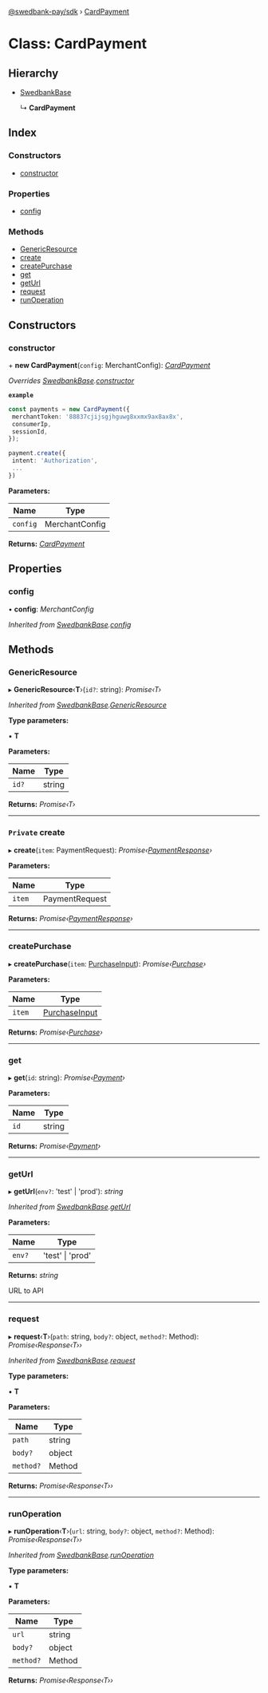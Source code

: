 [@swedbank-pay/sdk](../README.md) › [CardPayment](cardpayment.md)

# Class: CardPayment

## Hierarchy

* [SwedbankBase](swedbankbase.md)

  ↳ **CardPayment**

## Index

### Constructors

* [constructor](cardpayment.md#constructor)

### Properties

* [config](cardpayment.md#config)

### Methods

* [GenericResource](cardpayment.md#genericresource)
* [create](cardpayment.md#private-create)
* [createPurchase](cardpayment.md#createpurchase)
* [get](cardpayment.md#get)
* [getUrl](cardpayment.md#geturl)
* [request](cardpayment.md#request)
* [runOperation](cardpayment.md#runoperation)

## Constructors

###  constructor

\+ **new CardPayment**(`config`: MerchantConfig): *[CardPayment](cardpayment.md)*

*Overrides [SwedbankBase](swedbankbase.md).[constructor](swedbankbase.md#constructor)*

**`example`** 
```typescript
const payments = new CardPayment({
 merchantToken: '88837cjijsgjhguwg8xxmx9ax8ax8x',
 consumerIp,
 sessionId,
});

payment.create({
 intent: 'Authorization',
 ...
})
```

**Parameters:**

Name | Type |
------ | ------ |
`config` | MerchantConfig |

**Returns:** *[CardPayment](cardpayment.md)*

## Properties

###  config

• **config**: *MerchantConfig*

*Inherited from [SwedbankBase](swedbankbase.md).[config](swedbankbase.md#config)*

## Methods

###  GenericResource

▸ **GenericResource**‹**T**›(`id?`: string): *Promise‹T›*

*Inherited from [SwedbankBase](swedbankbase.md).[GenericResource](swedbankbase.md#genericresource)*

**Type parameters:**

▪ **T**

**Parameters:**

Name | Type |
------ | ------ |
`id?` | string |

**Returns:** *Promise‹T›*

___

### `Private` create

▸ **create**(`item`: PaymentRequest): *Promise‹[PaymentResponse](../interfaces/paymentresponse.md)›*

**Parameters:**

Name | Type |
------ | ------ |
`item` | PaymentRequest |

**Returns:** *Promise‹[PaymentResponse](../interfaces/paymentresponse.md)›*

___

###  createPurchase

▸ **createPurchase**(`item`: [PurchaseInput](../README.md#purchaseinput)): *Promise‹[Purchase](purchase.md)›*

**Parameters:**

Name | Type |
------ | ------ |
`item` | [PurchaseInput](../README.md#purchaseinput) |

**Returns:** *Promise‹[Purchase](purchase.md)›*

___

###  get

▸ **get**(`id`: string): *Promise‹[Payment](payment.md)›*

**Parameters:**

Name | Type |
------ | ------ |
`id` | string |

**Returns:** *Promise‹[Payment](payment.md)›*

___

###  getUrl

▸ **getUrl**(`env?`: 'test' | 'prod'): *string*

*Inherited from [SwedbankBase](swedbankbase.md).[getUrl](swedbankbase.md#geturl)*

**Parameters:**

Name | Type |
------ | ------ |
`env?` | 'test' &#124; 'prod' |

**Returns:** *string*

URL to API

___

###  request

▸ **request**‹**T**›(`path`: string, `body?`: object, `method?`: Method): *Promise‹Response‹T››*

*Inherited from [SwedbankBase](swedbankbase.md).[request](swedbankbase.md#request)*

**Type parameters:**

▪ **T**

**Parameters:**

Name | Type |
------ | ------ |
`path` | string |
`body?` | object |
`method?` | Method |

**Returns:** *Promise‹Response‹T››*

___

###  runOperation

▸ **runOperation**‹**T**›(`url`: string, `body?`: object, `method?`: Method): *Promise‹Response‹T››*

*Inherited from [SwedbankBase](swedbankbase.md).[runOperation](swedbankbase.md#runoperation)*

**Type parameters:**

▪ **T**

**Parameters:**

Name | Type |
------ | ------ |
`url` | string |
`body?` | object |
`method?` | Method |

**Returns:** *Promise‹Response‹T››*
